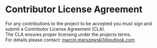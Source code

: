 # Contributor License Agreement
For any contributions to the project to be accepted you must sign and submit a Contributor License Agreement (CLA).\
The CLA ensures proper licensing under the projects terms.\
For details please contact: marcin.marszewski1@outlook.com